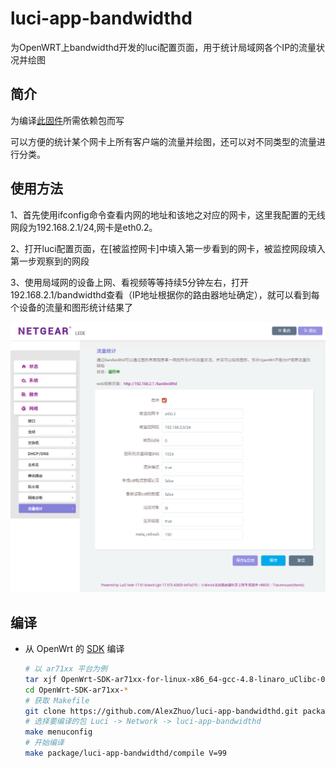 # luci-app-bandwidthd
为OpenWRT上bandwidthd开发的luci配置页面，用于统计局域网各个IP的流量状况并绘图

简介
---
为编译[此固件][N]所需依赖包而写

可以方便的统计某个网卡上所有客户端的流量并绘图，还可以对不同类型的流量进行分类。

使用方法
---
1、首先使用ifconfig命令查看内网的地址和该地之对应的网卡，这里我配置的无线网段为192.168.2.1/24,网卡是eth0.2。

2、打开luci配置页面，在[被监控网卡]中填入第一步看到的网卡，被监控网段填入第一步观察到的网段

3、使用局域网的设备上网、看视频等等持续5分钟左右，打开192.168.2.1/bandwidthd查看（IP地址根据你的路由器地址确定），就可以看到每个设备的流量和图形统计结果了

![demo](https://github.com/AlexZhuo/BreakwallOpenWrt/raw/master/screenshots/bandwidthd1.png)


编译
---

 - 从 OpenWrt 的 [SDK][S] 编译  

   ```bash
   # 以 ar71xx 平台为例
   tar xjf OpenWrt-SDK-ar71xx-for-linux-x86_64-gcc-4.8-linaro_uClibc-0.9.33.2.tar.bz2
   cd OpenWrt-SDK-ar71xx-*
   # 获取 Makefile
   git clone https://github.com/AlexZhuo/luci-app-bandwidthd.git package/luci-app-bandwidthd
   # 选择要编译的包 Luci -> Network -> luci-app-bandwidthd
   make menuconfig
   # 开始编译
   make package/luci-app-bandwidthd/compile V=99
   ```


[N]: http://www.right.com.cn/forum/thread-205639-1-1.html
[S]: http://wiki.openwrt.org/doc/howto/obtain.firmware.sdk
